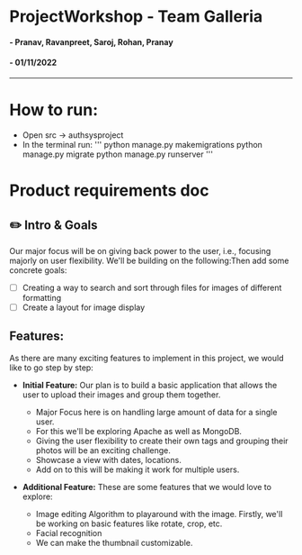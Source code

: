 # ProjectWorkshop - Team Galleria
#### - Pranav, Ravanpreet, Saroj, Rohan, Pranay
#### - 01/11/2022
---

# How to run:
- Open src -> authsysproject
- In the  terminal run:
'''
python manage.py makemigrations
python manage.py migrate
python manage.py runserver
'''



# Product requirements doc

##  ✏️ Intro & Goals 

Our major focus will be on giving back power to the user, i.e., focusing majorly on user flexibility.
We'll be building on the following:Then add some concrete goals:

-   [ ] Creating a way to search and sort through files for images of different formatting
-   [ ] Create a layout for image display

## Features:

As there are many exciting features to implement in this project, we would like to go step by step:

-   **Initial Feature:** Our plan is to build a basic application that allows the user to upload their images and group them together.
    -   Major Focus here is on handling large amount of data for a single user.
    -   For this we'll be exploring Apache as well as MongoDB.
    -   Giving the user flexibility to create their own tags and grouping their photos will be an exciting challenge.
    -   Showcase a view with dates, locations.
    -   Add on to this will be making it work for multiple users.
    
-   **Additional Feature:** These are some features that we would love to explore:
    -   Image editing Algorithm to playaround with the image. Firstly, we'll be working on basic features like rotate, crop, etc.
    -   Facial recognition
    -   We can make the thumbnail customizable.
